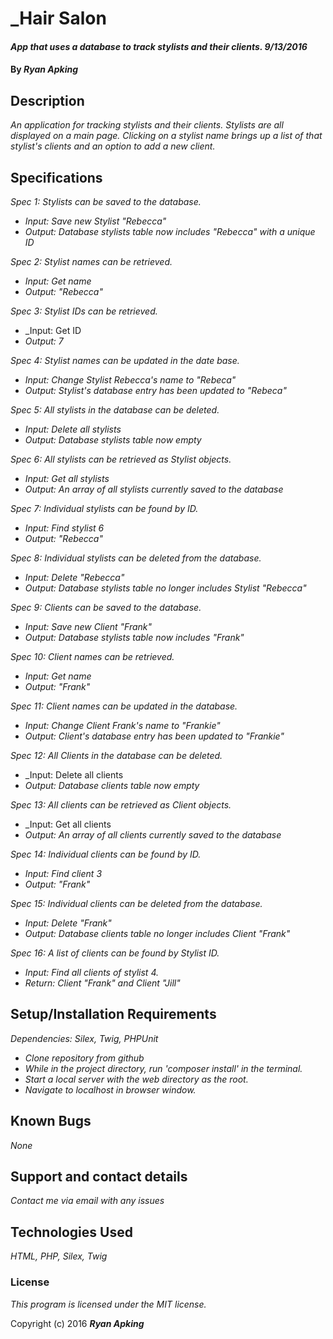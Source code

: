 # _Hair Salon

#### _App that uses a database to track stylists and their clients. 9/13/2016_

#### By _**Ryan Apking**_

## Description

_An application for tracking stylists and their clients. Stylists are all displayed on a main page. Clicking on a stylist name brings up a list of that stylist's clients and an option to add a new client._

## Specifications

_Spec 1: Stylists can be saved to the database._
* _Input: Save new Stylist "Rebecca"_
* _Output: Database stylists table now includes "Rebecca" with a unique ID_

_Spec 2: Stylist names can be retrieved._
* _Input: Get name_
* _Output: "Rebecca"_

_Spec 3: Stylist IDs can be retrieved._
* _Input: Get ID
* _Output: 7_

_Spec 4: Stylist names can be updated in the date base._
* _Input: Change Stylist Rebecca's name to "Rebeca"_
* _Output: Stylist's database entry has been updated to "Rebeca"_

_Spec 5: All stylists in the database can be deleted._
* _Input: Delete all stylists_
* _Output: Database stylists table now empty_

_Spec 6: All stylists can be retrieved as Stylist objects._
* _Input: Get all stylists_
* _Output: An array of all stylists currently saved to the database_

_Spec 7: Individual stylists can be found by ID._
* _Input: Find stylist 6_
* _Output: "Rebecca"_

_Spec 8: Individual stylists can be deleted from the database._
* _Input: Delete "Rebecca"_
* _Output: Database stylists table no longer includes Stylist "Rebecca"_



_Spec 9: Clients can be saved to the database._
* _Input: Save new Client "Frank"_
* _Output: Database stylists table now includes "Frank"_

_Spec 10: Client names can be retrieved._
* _Input: Get name_
* _Output: "Frank"_

_Spec 11: Client names can be updated in the database._
* _Input: Change Client Frank's name to "Frankie"_
* _Output: Client's database entry has been updated to "Frankie"_

_Spec 12: All Clients in the database can be deleted._
* _Input: Delete all clients
* _Output: Database clients table now empty_

_Spec 13: All clients can be retrieved as Client objects._
* _Input: Get all clients
* _Output: An array of all clients currently saved to the database_

_Spec 14: Individual clients can be found by ID._
* _Input: Find client 3_
* _Output: "Frank"_

_Spec 15: Individual clients can be deleted from the database._
* _Input: Delete "Frank"_
* _Output: Database clients table no longer includes Client "Frank"_

_Spec 16: A list of clients can be found by Stylist ID._
* _Input: Find all clients of stylist 4._
* _Return: Client "Frank" and Client "Jill"_

## Setup/Installation Requirements

_Dependencies: Silex, Twig, PHPUnit_

* _Clone repository from github_
* _While in the project directory, run 'composer install' in the terminal._
* _Start a local server with the web directory as the root._
* _Navigate to localhost in browser window._

## Known Bugs

_None_

## Support and contact details

_Contact me via email with any issues_

## Technologies Used

_HTML, PHP, Silex, Twig_

### License

*This program is licensed under the MIT license.*

Copyright (c) 2016 **_Ryan Apking_**
